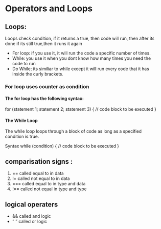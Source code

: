 # Operators and Loops


## Loops:
Loops check condition, if it returns a true, then code  will run, then after its done if its still true,then it runs it again

* For loop: if you use it, it will run the code a specific number of times.
* While: you use it when you dont know how many times you need the code to run
* Do While; its similiar to while except it will run every code that it has inside the curly brackets.

### For loop uses counter as condition


#### The for loop has the following syntax:

for (statement 1; statement 2; statement 3) {
// code block to be executed }

#### The While Loop
The while loop loops through a block of code as long as a specified condition is true.

Syntax
while (condition) {
// code block to be executed
}


## comparisation signs :

1. == called equal to in data
1. != called not equal to in data
1. === called equal to in type and data
1. !== called not equal in type and type

## logical operaters
* && called and logic
* ”	 	” called or logic
